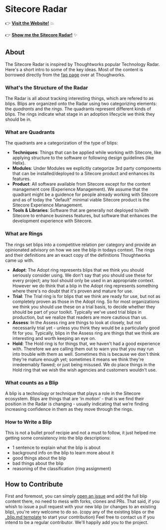 # Sitecore Radar

:point_right: [**Visit the Website!**](https://www.sitecore-radar.com) :boom:

:point_right: [**Show me the Sitecore Radar!**](https://radar.thoughtworks.com/?sheetId=https%3A%2F%2Fwww.sitecore-radar.com%2Fradar%2Flatest%2FSitecore%20Radar.csv) :sparkles:

## About

The Sitecore Radar is inspired by Thoughtworks popular Technology Radar. Here's a short intro to some of the key ideas.
Most of the content is borrowed directly from the [faq page](https://www.thoughtworks.com/radar/faq) over at Thoughworks.

### What's the Structure of the Radar

The Radar is all about tracking interesting things, which are refered to as blips. Blips are organized onto the Radar using two categorizing elements: the _quadrants_ and the _rings_. The quadrants represent different kinds of blips. The rings indicate what stage in an adoption lifecycle we think they should be in.

### What are Quadrants

The quadrants are a categorization of the type of blips:

* **Techniques**: Things that can be applied while working with Sitecore, like applying structure to the software or following design guidelines (like Helix).
* **Modules**: Under Modules we explicitly categorize 3rd party components that can be installed/deployed to a Sitecore product and enhances its features.
* **Product**: All software available from Sitecore except for the content management core (Experience Management). We assume that the quadrant might be a guidence for people already working with Sitecore and as of today the "default" minimal viable Sitecore product is the Sitecore Experience Management.
* **Tools & Libraries**: Software that are generally not deployed to/with Sitecore to enhance business features, but software that enhances the development experience with Sitecore.

### What are Rings

The rings set blips into a competitive relation per category and provide an opinionated advisory on how we see the blip in todays context. The rings and their definitions are an exact copy of the definitions Thoughtworks came up with.

* **Adopt**: The Adopt ring represents blips that we think you should seriously consider using. We don't say that you should use these for every project; any tool should only be used in an appropriate context. However we do think that a blip in the Adopt ring represents something where there's no doubt that it's proven and mature for use.
* **Trial**: The Trial ring is for blips that we think are ready for use, but not as completely proven as those in the Adopt ring. So for most organizations we think you should use these on a trial basis, to decide whether they should be part of your toolkit. Typically we've used trial blips in production, but we realize that readers are more cautious than us.
* **Assess**: In the Assess ring are things to look at closely, but not necessarily trial yet - unless you think they would be a particularly good fit for you. Typically, blips in the Assess ring are things that we think are interesting and worth keeping an eye on.
* **Hold**: The Hold ring is for things that, we haven't had a good experience with. Therefore we are calling them out to warn you that you may run into trouble with them as well. Sometimes this is because we don't think they're mature enough yet; sometimes it means we think they're irredeemably flawed; or just being misused. We do place things in the Hold ring that we wish the wish agencies and customers wouldn't use.

### What counts as a Blip

A blip is a technology or technique that plays a role in the Sitecore ecosystem. Blips are things that are ‘in motion’ - that is we find their position in the Radar is changing - usually indicating that we’re finding increasing confidence in them as they move through the rings.

### How to Write a Blip

This is not a bullet proof recipie and not a must to follow, it just helped me getting some consistency into the blip descriptions:

* 1 sentence to explain what the blip is about
* background info on the blip to learn more about it
* good things about the blip
* bad things about the blip
* reasoning of the classification (ring assignment)

## How to Contribute

First and foremost, you can simply [open an issue](https://github.com/SoulcodeAgency/SitecoreRadar/issues/new) and add the full blip content there, no need to mess with forks, clones and PRs.
That said, if you whish to issue a pull request with your new blip (or changes to an existing blip), you're very welcome to do so. (copy any of the existing blips or the [\_blip.md template](https://github.com/SoulcodeAgency/SitecoreRadar/blob/main/content/_blip.md) to start your contribution)
Feel free to contact us if you intend to be a regular contributor. We'll happily add you to the project.
